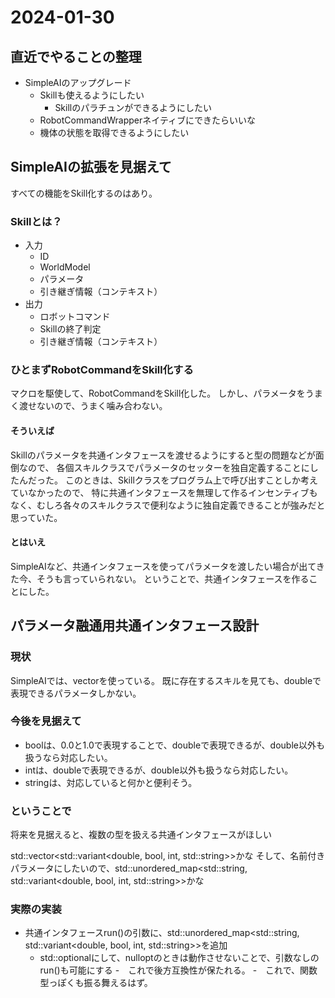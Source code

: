 # 2024-01-30

## 直近でやることの整理
- SimpleAIのアップグレード
  - Skillも使えるようにしたい
    - Skillのパラチュンができるようにしたい
  - RobotCommandWrapperネイティブにできたらいいな
  - 機体の状態を取得できるようにしたい

## SimpleAIの拡張を見据えて

すべての機能をSkill化するのはあり。

### Skillとは？

- 入力
  - ID
  - WorldModel
  - パラメータ
  - 引き継ぎ情報（コンテキスト）
- 出力
  - ロボットコマンド
  - Skillの終了判定
  - 引き継ぎ情報（コンテキスト）

### ひとまずRobotCommandをSkill化する

マクロを駆使して、RobotCommandをSkill化した。
しかし、パラメータをうまく渡せないので、うまく噛み合わない。

#### そういえば

Skillのパラメータを共通インタフェースを渡せるようにすると型の問題などが面倒なので、
各個スキルクラスでパラメータのセッターを独自定義することにしたんだった。
このときは、Skillクラスをプログラム上で呼び出すことしか考えていなかったので、
特に共通インタフェースを無理して作るインセンティブもなく、むしろ各々のスキルクラスで便利なように独自定義できることが強みだと思っていた。

#### とはいえ

SimpleAIなど、共通インタフェースを使ってパラメータを渡したい場合が出てきた今、そうも言っていられない。
ということで、共通インタフェースを作ることにした。

## パラメータ融通用共通インタフェース設計

### 現状

SimpleAIでは、vector<double>を使っている。
既に存在するスキルを見ても、doubleで表現できるパラメータしかない。

### 今後を見据えて

- boolは、0.0と1.0で表現することで、doubleで表現できるが、double以外も扱うなら対応したい。
- intは、doubleで表現できるが、double以外も扱うなら対応したい。
- stringは、対応していると何かと便利そう。

### ということで

将来を見据えると、複数の型を扱える共通インタフェースがほしい

std::vector<std::variant<double, bool, int, std::string>>かな
そして、名前付きパラメータにしたいので、std::unordered_map<std::string, std::variant<double, bool, int, std::string>>かな

### 実際の実装

- 共通インタフェースrun()の引数に、std::unordered_map<std::string, std::variant<double, bool, int, std::string>>を追加
  - std::optionalにして、nulloptのときは動作させないことで、引数なしのrun()も可能にする
    -　これで後方互換性が保たれる。
  -　これで、関数型っぽくも振る舞えるはず。 
